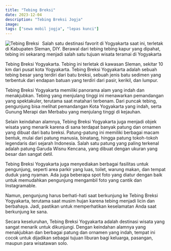 ```yaml
---
title: "Tebing Breksi"
date: 2023-12-04
description: "Tebing Breksi Jogja"
image: 
tags: ["sewa mobil jogja", "lepas kunci"]
---
```


<img src="https://aceapugtar.cloudimg.io/raw.githubusercontent.com/ariefbuddies/bening-out/master/uploads/tebing-breksi-wisata-murah-jogja.jpg?w=200&radius=18&force_format=png&"
     alt="Tebing Breksi"
     style="float: left; margin-right: 10px;" />

Salah satu destinasi favorit di Yogyakarta saat ini, terletak di Kabupaten Sleman, DIY. Berawal dari tebing tebing kapur yang dipahat, tebing ini sekarang menjadi salah satu tujuan wisata teramai di Yogyakarta

Tebing Breksi Yogyakarta. Tebing ini terletak di kawasan Sleman, sekitar 10 km dari pusat kota Yogyakarta. Tebing Breksi Yogyakarta adalah sebuah tebing besar yang terdiri dari batu breksi, sebuah jenis batu sedimen yang terbentuk dari endapan batuan yang terdiri dari pasir, kerikil, dan lumpur.

Tebing Breksi Yogyakarta memiliki panorama alam yang indah dan menakjubkan. Tebing yang menjulang tinggi ini menawarkan pemandangan yang spektakuler, terutama saat matahari terbenam. Dari puncak tebing, pengunjung bisa melihat pemandangan Kota Yogyakarta yang indah, serta Gunung Merapi dan Merbabu yang menjulang tinggi di kejauhan.

Selain keindahan alamnya, Tebing Breksi Yogyakarta juga menjadi objek wisata yang menarik karena di sana terdapat banyak patung dan ornamen yang dibuat dari batu breksi. Patung-patung ini memiliki berbagai macam bentuk, mulai dari patung manusia, binatang, hingga patung tokoh-tokoh legendaris dari sejarah Indonesia. Salah satu patung yang paling terkenal adalah patung Garuda Wisnu Kencana, yang dibuat dengan ukuran yang besar dan sangat detil.

Tebing Breksi Yogyakarta juga menyediakan berbagai fasilitas untuk pengunjung, seperti area parkir yang luas, toilet, warung makan, dan tempat duduk yang nyaman. Ada juga beberapa spot foto yang diatur dengan baik untuk memudahkan pengunjung mengambil foto yang cantik dan Instagramable.

Namun, pengunjung harus berhati-hati saat berkunjung ke Tebing Breksi Yogyakarta, terutama saat musim hujan karena tebing menjadi licin dan berbahaya. Jadi, pastikan untuk memperhatikan keselamatan Anda saat berkunjung ke sana.

Secara keseluruhan, Tebing Breksi Yogyakarta adalah destinasi wisata yang sangat menarik untuk dikunjungi. Dengan keindahan alamnya yang menakjubkan dan berbagai patung dan ornamen yang indah, tempat ini cocok untuk dijadikan sebagai tujuan liburan bagi keluarga, pasangan, maupun para wisatawan solo.
